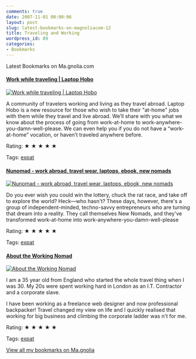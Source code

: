 ```yaml
---
comments: true
date: 2007-11-01 00:00:06
layout: post
slug: latest-bookmarks-on-magnoliacom-12
title: Traveling and Working
wordpress_id: 89
categories:
- Bookmarks
---
```


Latest Bookmarks on Ma.gnolia.com

#### [Work while traveling | Laptop Hobo](http://laptophobo.com/)

[![Work while traveling | Laptop Hobo](http://scst.srv.girafa.com/srv/i?i=sc010159&r=laptophobo.com&s=d8b4ab127d2453b5)](http://laptophobo.com/)

A community of travelers working and living as they travel abroad. Laptop Hobo is a new resource for those who wish to take their "at-home" jobs with them while they travel and live abroad. We’ll share with you what we know about the process of going from work-at-home to work-anywhere-you-damn-well-please. We can even help you if you do not have a “work-at-home” vocation, or haven’t traveled anywhere before. 

Rating: ★ ★ ★ ★ ★

Tags: [expat](http://ma.gnolia.com/people/ivanoats/tags/expat)

#### [Nunomad - work abroad, travel wear, laptops, ebook, new nomads](http://nunomad.com/)

[![Nunomad - work abroad, travel wear, laptops, ebook, new nomads](http://scst.srv.girafa.com/srv/i?i=sc010159&r=nunomad.com&s=8338b54550d9e016)](http://nunomad.com/)

Do you ever wish you could win the lottery, chuck the rat race, and take off to explore the world? Heck—who hasn't? These days, however, there's a group of independent-minded, techno-savvy entrepreneurs who are turning that dream into a reality. They call themselves New Nomads, and they've transformed work-at-home into work-anywhere-you-damn-well-please

Rating: ★ ★ ★ ★ ★

Tags: [expat](http://ma.gnolia.com/people/ivanoats/tags/expat)

#### [About the Working Nomad](http://www.workingnomad.com/about-working-nomad.htm)

[![About the Working Nomad](http://scst.srv.girafa.com/srv/i?i=sc010159&r=workingnomad.com/about-working-nomad.htm&s=bdf0cb01152f0dff)](http://www.workingnomad.com/about-working-nomad.htm)

I am a 35 year old from England who started the whole travel thing when I was 30. My 20s were spent working hard in London as an I.T. Contractor and a corporate slave.

I have been working as a freelance web designer and now professional backpacker! Travel changed my view on life and I quickly realised that working for big business and climbing the corporate ladder was n't for me.

Rating: ★ ★ ★ ★ ★

Tags: [expat](http://ma.gnolia.com/people/ivanoats/tags/expat)

[View all my bookmarks on Ma.gnolia](http://ma.gnolia.com/people/ivanoats/bookmarks)
